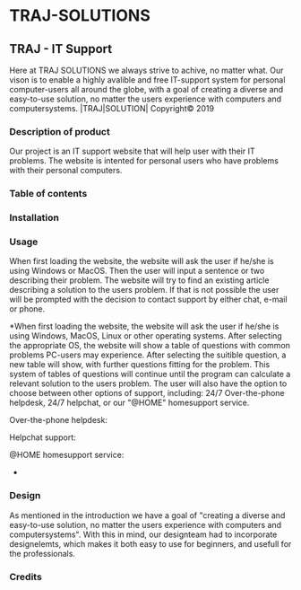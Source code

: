 # TRAJ-SOLUTIONS

## TRAJ - IT Support

Here at TRAJ SOLUTIONS we always strive to achive, no matter what.
Our vison is to enable a highly avalible and free IT-support system for personal computer-users all around the globe, with a goal of creating a diverse and easy-to-use solution, no matter the users experience with computers and computersystems. 
|TRAJ|SOLUTION| Copyright© 2019

### Description of product
Our project is an IT support website that will help user with their IT problems. The website is intented for personal users who have problems with their personal computers. 



### Table of contents

### Installation

### Usage
When first loading the website, the website will ask the user if he/she is using Windows or MacOS. Then the user will input a sentence or two describing their problem. The website will try to find an existing article describing a solution to the users problem. If that is not possible the user will be prompted with the decision to contact support by either chat, e-mail or phone.

*When first loading the website, the website will ask the user if he/she is using Windows, MacOS, Linux or other operating systems. After selecting the appropriate OS, the website will show a table of questions with common problems PC-users may experience. After selecting the suitible question, a new table will show, with further questions fitting for the problem. This system of tables of questions will continue until the program can calculate a relevant solution to the users problem. The user will also have the option to choose between other options of support, including: 24/7 Over-the-phone helpdesk, 24/7 helpchat, or our "@HOME" homesupport service.

Over-the-phone helpdesk: 

Helpchat support:

@HOME homesupport service:

*
### Design 
As mentioned in the introduction we have a goal of "creating a diverse and easy-to-use solution, no matter the users experience with computers and computersystems". With this in mind, our designteam had to incorporate designelemts, which makes it both easy to use for beginners, and usefull for the professionals.

### Credits

